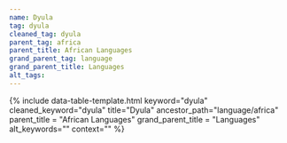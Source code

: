 ```yaml
---
name: Dyula
tag: dyula
cleaned_tag: dyula
parent_tag: africa
parent_title: African Languages
grand_parent_tag: language
grand_parent_title: Languages
alt_tags: 
---
```


{% include data-table-template.html 
  keyword="dyula" 
  cleaned_keyword="dyula" 
  title="Dyula"
  ancestor_path="language/africa" 
  parent_title = "African Languages"
  grand_parent_title = "Languages"
  alt_keywords=""
  context=""
%}

